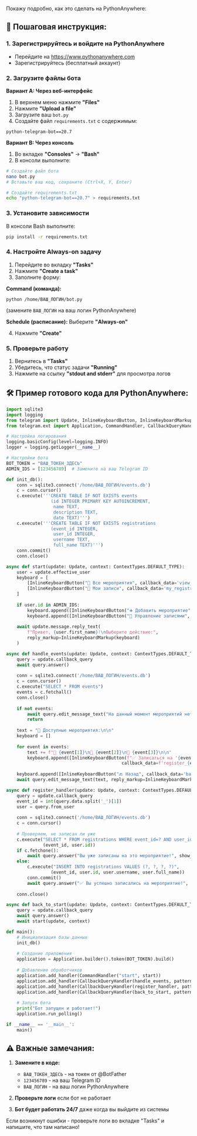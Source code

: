 Покажу подробно, как это сделать на PythonAnywhere:

## 📝 Пошаговая инструкция:

### 1. **Зарегистрируйтесь и войдите на PythonAnywhere**
- Перейдите на https://www.pythonanywhere.com
- Зарегистрируйтесь (бесплатный аккаунт)

### 2. **Загрузите файлы бота**

**Вариант A: Через веб-интерфейс**
1. В верхнем меню нажмите **"Files"**
2. Нажмите **"Upload a file"**
3. Загрузите ваш `bot.py`
4. Создайте файл `requirements.txt` с содержимым:
```
python-telegram-bot==20.7
```

**Вариант B: Через консоль**
1. Во вкладке **"Consoles"** → **"Bash"**
2. В консоли выполните:
```bash
# Создайте файл бота
nano bot.py
# Вставьте ваш код, сохраните (Ctrl+X, Y, Enter)

# Создайте requirements.txt
echo "python-telegram-bot==20.7" > requirements.txt
```

### 3. **Установите зависимости**
В консоли Bash выполните:
```bash
pip install -r requirements.txt
```

### 4. **Настройте Always-on задачу**

1. Перейдите во вкладку **"Tasks"**
2. Нажмите **"Create a task"**
3. Заполните форму:

**Command (команда):**
```
python /home/ВАШ_ЛОГИН/bot.py
```
(замените `ВАШ_ЛОГИН` на ваш логин PythonAnywhere)

**Schedule (расписание):** Выберите **"Always-on"**

4. Нажмите **"Create"**

### 5. **Проверьте работу**

1. Вернитесь в **"Tasks"**
2. Убедитесь, что статус задачи **"Running"** 
3. Нажмите на ссылку **"stdout and stderr"** для просмотра логов

## 🛠️ Пример готового кода для PythonAnywhere:

```python
import sqlite3
import logging
from telegram import Update, InlineKeyboardButton, InlineKeyboardMarkup
from telegram.ext import Application, CommandHandler, CallbackQueryHandler, MessageHandler, filters, ContextTypes

# Настройка логирования
logging.basicConfig(level=logging.INFO)
logger = logging.getLogger(__name__)

# Настройки бота
BOT_TOKEN = "ВАШ_ТОКЕН_ЗДЕСЬ"
ADMIN_IDS = [123456789]  # Замените на ваш Telegram ID

def init_db():
    conn = sqlite3.connect('/home/ВАШ_ЛОГИН/events.db')
    c = conn.cursor()
    c.execute('''CREATE TABLE IF NOT EXISTS events
                 (id INTEGER PRIMARY KEY AUTOINCREMENT, 
                  name TEXT, 
                  description TEXT, 
                  date TEXT)''')
    c.execute('''CREATE TABLE IF NOT EXISTS registrations
                 (event_id INTEGER, 
                  user_id INTEGER, 
                  username TEXT,
                  full_name TEXT)''')
    conn.commit()
    conn.close()

async def start(update: Update, context: ContextTypes.DEFAULT_TYPE):
    user = update.effective_user
    keyboard = [
        [InlineKeyboardButton("📅 Все мероприятия", callback_data='view_events')],
        [InlineKeyboardButton("📝 Мои записи", callback_data='my_registrations')]
    ]
    
    if user.id in ADMIN_IDS:
        keyboard.append([InlineKeyboardButton("➕ Добавить мероприятие", callback_data='add_event')])
        keyboard.append([InlineKeyboardButton("👥 Управление записями", callback_data='manage_events')])
    
    await update.message.reply_text(
        f"Привет, {user.first_name}!\nВыберите действие:",
        reply_markup=InlineKeyboardMarkup(keyboard)
    )

async def handle_events(update: Update, context: ContextTypes.DEFAULT_TYPE):
    query = update.callback_query
    await query.answer()
    
    conn = sqlite3.connect('/home/ВАШ_ЛОГИН/events.db')
    c = conn.cursor()
    c.execute("SELECT * FROM events")
    events = c.fetchall()
    conn.close()
    
    if not events:
        await query.edit_message_text("На данный момент мероприятий нет.")
        return
    
    text = "📅 Доступные мероприятия:\n\n"
    keyboard = []
    
    for event in events:
        text += f"🎯 {event[1]}\n📝 {event[2]}\n📅 {event[3]}\n\n"
        keyboard.append([InlineKeyboardButton(f"✅ Записаться на '{event[1]}'", 
                                            callback_data=f'register_{event[0]}')])
    
    keyboard.append([InlineKeyboardButton("🔙 Назад", callback_data='back_start')])
    await query.edit_message_text(text, reply_markup=InlineKeyboardMarkup(keyboard))

async def register_handler(update: Update, context: ContextTypes.DEFAULT_TYPE):
    query = update.callback_query
    event_id = int(query.data.split('_')[1])
    user = query.from_user
    
    conn = sqlite3.connect('/home/ВАШ_ЛОГИН/events.db')
    c = conn.cursor()
    
    # Проверяем, не записан ли уже
    c.execute("SELECT * FROM registrations WHERE event_id=? AND user_id=?", 
              (event_id, user.id))
    if c.fetchone():
        await query.answer("Вы уже записаны на это мероприятие!", show_alert=True)
    else:
        c.execute("INSERT INTO registrations VALUES (?, ?, ?, ?)", 
                 (event_id, user.id, user.username, user.full_name))
        conn.commit()
        await query.answer("✅ Вы успешно записались на мероприятие!", show_alert=True)
    
    conn.close()

async def back_to_start(update: Update, context: ContextTypes.DEFAULT_TYPE):
    query = update.callback_query
    await query.answer()
    await start(update, context)

def main():
    # Инициализация базы данных
    init_db()
    
    # Создание приложения
    application = Application.builder().token(BOT_TOKEN).build()
    
    # Добавление обработчиков
    application.add_handler(CommandHandler("start", start))
    application.add_handler(CallbackQueryHandler(handle_events, pattern='^view_events$'))
    application.add_handler(CallbackQueryHandler(register_handler, pattern='^register_'))
    application.add_handler(CallbackQueryHandler(back_to_start, pattern='^back_start$'))
    
    # Запуск бота
    print("Бот запущен и работает!")
    application.run_polling()

if __name__ == '__main__':
    main()
```

## ⚠️ Важные замечания:

1. **Замените в коде:**
   - `ВАШ_ТОКЕН_ЗДЕСЬ` - на токен от @BotFather
   - `123456789` - на ваш Telegram ID
   - `ВАШ_ЛОГИН` - на ваш логин PythonAnywhere

2. **Проверьте логи** если бот не работает
3. **Бот будет работать 24/7** даже когда вы выйдите из системы

Если возникнут ошибки - проверьте логи во вкладке "Tasks" и напишите, что там написано!